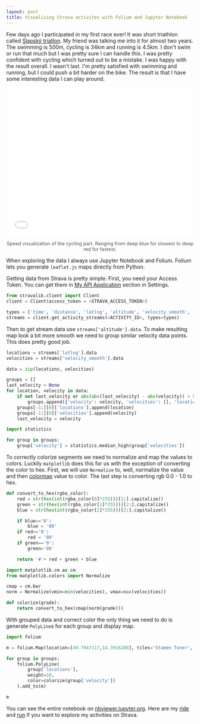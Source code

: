 ```yaml
---
layout: post
title: Visualizing Strava activites with Folium and Jupyter Notebook
---
```


Few days ago I participated in my first race ever! It was short triathlon called [Slapský triatlon](https://slapsky-triatlon.webnode.cz/). My friend was talking me into it for almost two years. The swimming is 500m, cycling is 34km and running is 4.5km. I don't swim or run that much but I was pretty sure I can handle this. I was pretty confident with cycling which turned out to be a mistake. I was happy with the result overall. I wasn't last. I'm pretty satisfied with swimming and running, but I could push a bit harder on the bike. The result is that I have some interesting data I can play around.

<iframe src="/public/slapsky-triatlon.html" style="width: 100%; height: 400px;border:none;"></iframe>
<p style="text-align:center;color: #555;font-size:0.8rem;">Speed visualization of the cycling part. Ranging from deep blue for slowest to deep red for fastest.</p>

When exploring the data I always use Jupyter Notebook and Folium. Folium lets you generate `leaflet.js` maps directly from Python.

Getting data from Strava is pretty simple. First, you need your Access Token. You can get them in [My API Application](https://www.strava.com/settings/api) section in Settings.

```python
from stravalib.client import Client
client = Client(access_token = <STRAVA_ACCESS_TOKEN>)

types = ['time', 'distance', 'latlng', 'altitude', 'velocity_smooth', 'moving', 'grade_smooth']
streams = client.get_activity_streams(<ACTIVITY_ID>, types=types)
```

Then to get stream data use `streams['altitude'].data`. To make resulting map look a bit more smooth we need to group similar velocity data points. This does pretty good job.

```python
locations = streams['latlng'].data
velocities = streams['velocity_smooth'].data

data = zip(locations, velocities)

groups = []
last_velocity = None
for location, velocity in data:
    if not last_velocity or abs(abs(last_velocity) - abs(velocity)) > 0.4:
        groups.append({'velocity': velocity, 'velocities': [], 'locations': []})
    groups[-1:][0]['locations'].append(location)
    groups[-1:][0]['velocities'].append(velocity)
    last_velocity = velocity

import statistics

for group in groups:
    group['velocity'] = statistics.median_high(group['velocities'])
```

To correctly colorize segments we need to normalize and map the values to colors. Luckily `matplotlib` does this for us with the exception of converting the color to hex. First, we will use `Normalize` to, well, normalize the value and then [colormap](https://matplotlib.org/tutorials/colors/colormaps.html) value to color. The last step is converting rgb 0.0 - 1.0 to hex.

```python
def convert_to_hex(rgba_color):
    red = str(hex(int(rgba_color[0]*255)))[2:].capitalize()
    green = str(hex(int(rgba_color[1]*255)))[2:].capitalize()
    blue = str(hex(int(rgba_color[2]*255)))[2:].capitalize()

    if blue=='0':
        blue = '00'
    if red=='0':
        red = '00'
    if green=='0':
        green='00'

    return '#'+ red + green + blue

import matplotlib.cm as cm
from matplotlib.colors import Normalize

cmap = cm.bwr
norm = Normalize(vmin=min(velocities), vmax=max(velocities))

def colorize(grade):
    return convert_to_hex(cmap(norm(grade)))
```

With grouped data and correct color the only thing we need to do is generate `PolyLine`s for each group and display map.

```python
import folium

m = folium.Map(location=[49.7947117,14.3916288], tiles='Stamen Toner', zoom_start=12.2)

for group in groups:
    folium.PolyLine(
        group['locations'],
        weight=10,
        color=colorize(group['velocity'])
    ).add_to(m)

m
```

You can see the entire notebook on [nbviewer.jupyter.org](https://nbviewer.jupyter.org/github/stlk/strava-playground/blob/master/Strava%20route%20visualizer.ipynb). Here are my [ride](https://www.strava.com/activities/1732801109) and [run](https://www.strava.com/activities/1732871895) if you want to explore my activities on Strava.